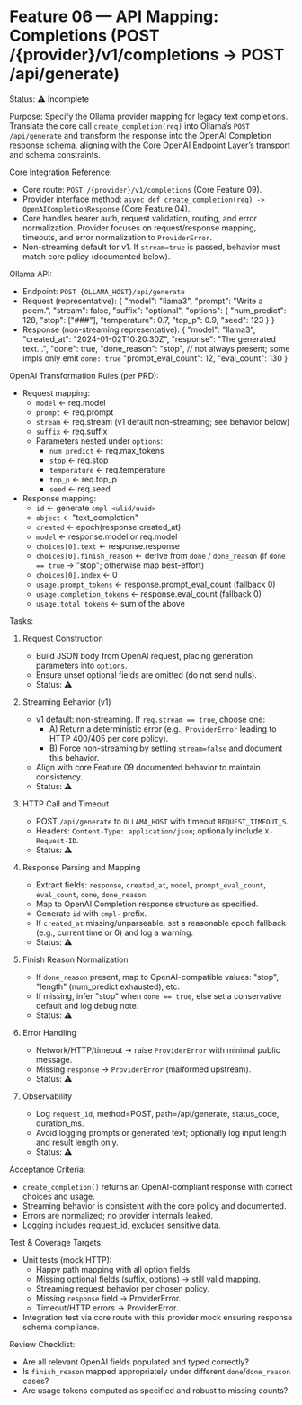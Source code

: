 # Feature 06 — API Mapping: Completions (POST /{provider}/v1/completions → POST /api/generate)

Status: ⚠️ Incomplete

Purpose:
Specify the Ollama provider mapping for legacy text completions. Translate the core call `create_completion(req)` into Ollama’s `POST /api/generate` and transform the response into the OpenAI Completion response schema, aligning with the Core OpenAI Endpoint Layer’s transport and schema constraints.

Core Integration Reference:
- Core route: `POST /{provider}/v1/completions` (Core Feature 09).
- Provider interface method: `async def create_completion(req) -> OpenAICompletionResponse` (Core Feature 04).
- Core handles bearer auth, request validation, routing, and error normalization. Provider focuses on request/response mapping, timeouts, and error normalization to `ProviderError`.
- Non-streaming default for v1. If `stream=true` is passed, behavior must match core policy (documented below).

Ollama API:
- Endpoint: `POST {OLLAMA_HOST}/api/generate`
- Request (representative):
  {
    "model": "llama3",
    "prompt": "Write a poem.",
    "stream": false,
    "suffix": "optional",
    "options": {
      "num_predict": 128,
      "stop": ["###"],
      "temperature": 0.7,
      "top_p": 0.9,
      "seed": 123
    }
  }
- Response (non-streaming representative):
  {
    "model": "llama3",
    "created_at": "2024-01-02T10:20:30Z",
    "response": "The generated text...",
    "done": true,
    "done_reason": "stop",  // not always present; some impls only emit `done: true`
    "prompt_eval_count": 12,
    "eval_count": 130
  }

OpenAI Transformation Rules (per PRD):
- Request mapping:
  - `model` ← req.model
  - `prompt` ← req.prompt
  - `stream` ← req.stream (v1 default non-streaming; see behavior below)
  - `suffix` ← req.suffix
  - Parameters nested under `options`:
    - `num_predict` ← req.max_tokens
    - `stop` ← req.stop
    - `temperature` ← req.temperature
    - `top_p` ← req.top_p
    - `seed` ← req.seed
- Response mapping:
  - `id` ← generate `cmpl-<ulid/uuid>`
  - `object` ← "text_completion"
  - `created` ← epoch(response.created_at)
  - `model` ← response.model or req.model
  - `choices[0].text` ← response.response
  - `choices[0].finish_reason` ← derive from `done` / `done_reason` (if `done == true` → "stop"; otherwise map best-effort)
  - `choices[0].index` ← 0
  - `usage.prompt_tokens` ← response.prompt_eval_count (fallback 0)
  - `usage.completion_tokens` ← response.eval_count (fallback 0)
  - `usage.total_tokens` ← sum of the above

Tasks:
1. Request Construction
   - Build JSON body from OpenAI request, placing generation parameters into `options`.
   - Ensure unset optional fields are omitted (do not send nulls).
   - Status: ⚠️

2. Streaming Behavior (v1)
   - v1 default: non-streaming. If `req.stream == true`, choose one:
     - A) Return a deterministic error (e.g., `ProviderError` leading to HTTP 400/405 per core policy).
     - B) Force non-streaming by setting `stream=false` and document this behavior.
   - Align with core Feature 09 documented behavior to maintain consistency.
   - Status: ⚠️

3. HTTP Call and Timeout
   - POST `/api/generate` to `OLLAMA_HOST` with timeout `REQUEST_TIMEOUT_S`.
   - Headers: `Content-Type: application/json`; optionally include `X-Request-ID`.
   - Status: ⚠️

4. Response Parsing and Mapping
   - Extract fields: `response`, `created_at`, `model`, `prompt_eval_count`, `eval_count`, `done`, `done_reason`.
   - Map to OpenAI Completion response structure as specified.
   - Generate `id` with `cmpl-` prefix.
   - If `created_at` missing/unparseable, set a reasonable epoch fallback (e.g., current time or 0) and log a warning.
   - Status: ⚠️

5. Finish Reason Normalization
   - If `done_reason` present, map to OpenAI-compatible values: "stop", "length" (num_predict exhausted), etc.
   - If missing, infer "stop" when `done == true`, else set a conservative default and log debug note.
   - Status: ⚠️

6. Error Handling
   - Network/HTTP/timeout → raise `ProviderError` with minimal public message.
   - Missing `response` → `ProviderError` (malformed upstream).
   - Status: ⚠️

7. Observability
   - Log `request_id`, method=POST, path=/api/generate, status_code, duration_ms.
   - Avoid logging prompts or generated text; optionally log input length and result length only.
   - Status: ⚠️

Acceptance Criteria:
- `create_completion()` returns an OpenAI-compliant response with correct choices and usage.
- Streaming behavior is consistent with the core policy and documented.
- Errors are normalized; no provider internals leaked.
- Logging includes request_id, excludes sensitive data.

Test & Coverage Targets:
- Unit tests (mock HTTP):
  - Happy path mapping with all option fields.
  - Missing optional fields (suffix, options) → still valid mapping.
  - Streaming request behavior per chosen policy.
  - Missing `response` field → ProviderError.
  - Timeout/HTTP errors → ProviderError.
- Integration test via core route with this provider mock ensuring response schema compliance.

Review Checklist:
- Are all relevant OpenAI fields populated and typed correctly?
- Is `finish_reason` mapped appropriately under different `done`/`done_reason` cases?
- Are usage tokens computed as specified and robust to missing counts?
